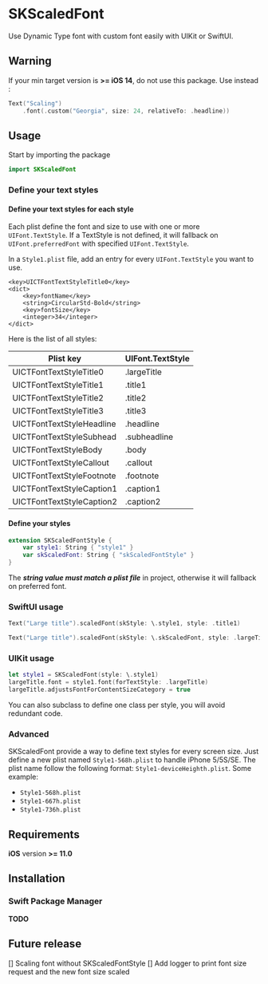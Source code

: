 # SKScaledFont

Use Dynamic Type font with custom font easily with UIKit or SwiftUI.

## Warning

If your min target version is **>= iOS 14**, do not use this package. Use instead :

```Swift
Text("Scaling")
    .font(.custom("Georgia", size: 24, relativeTo: .headline))
```

## Usage

Start by importing the package

```Swift
import SKScaledFont
```

### Define your text styles

#### Define your text styles for each style

Each plist define the font and size to use with one or more ```UIFont.TextStyle```.
If a TextStyle is not defined, it will fallback on ```UIFont.preferredFont``` with specified ```UIFont.TextStyle```.

In a ```Style1.plist``` file, add an entry for every ```UIFont.TextStyle``` you want to use.

```plist
<key>UICTFontTextStyleTitle0</key>
<dict>
    <key>fontName</key>
    <string>CircularStd-Bold</string>
    <key>fontSize</key>
    <integer>34</integer>
</dict>
```

Here is the list of all styles:

Plist key | UIFont.TextStyle 
--------- | ---------------- 
UICTFontTextStyleTitle0 | .largeTitle
UICTFontTextStyleTitle1 | .title1
UICTFontTextStyleTitle2 | .title2
UICTFontTextStyleTitle3 | .title3
UICTFontTextStyleHeadline | .headline
UICTFontTextStyleSubhead | .subheadline
UICTFontTextStyleBody | .body
UICTFontTextStyleCallout | .callout
UICTFontTextStyleFootnote | .footnote
UICTFontTextStyleCaption1 | .caption1
UICTFontTextStyleCaption2 | .caption2

#### Define your styles

```Swift
extension SKScaledFontStyle {
    var style1: String { "style1" }
    var skScaledFont: String { "skScaledFontStyle" }
}
```

The ***string value must match a plist file*** in project, otherwise it will fallback on preferred font.

### SwiftUI usage

```Swift
Text("Large title").scaledFont(skStyle: \.style1, style: .title1)

Text("Large title").scaledFont(skStyle: \.skScaledFont, style: .largeTitle)
```

### UIKit usage

```Swift
let style1 = SKScaledFont(style: \.style1)
largeTitle.font = style1.font(forTextStyle: .largeTitle)
largeTitle.adjustsFontForContentSizeCategory = true
```

You can also subclass to define one class per style, you will avoid redundant code.

### Advanced

SKScaledFont provide a way to define text styles for every screen size. Just define a new plist named ```Style1-568h.plist``` to handle iPhone 5/5S/SE.
The plist name follow the following format: ```Style1-deviceHeighth.plist```. Some example:
* ```Style1-568h.plist```
* ```Style1-667h.plist```
* ```Style1-736h.plist```

## Requirements

**iOS** version **>= 11.0**

## Installation

### Swift Package Manager

**TODO**

## Future release

[] Scaling font without SKScaledFontStyle
[] Add logger to print font size request and the new font size scaled